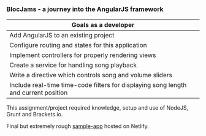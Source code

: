 ### BlocJams - a journey into the AngularJS framework

| Goals as a developer |
| --- |
| Add AngularJS to an existing project |
| Configure routing and states for this application |
| Implement controllers for properly rendering views |
| Create a service for handling song playback |
| Write a directive which controls song and volume sliders |
| Include real-time time-code filters for displaying song length and current position |

This assignment/project required knowledge, setup and use of NodeJS, Grunt and Brackets.io.

Final but extremely rough [sample-app](http://cmds-angular-bloc-jams.netlify.com) hosted on Netlify.
